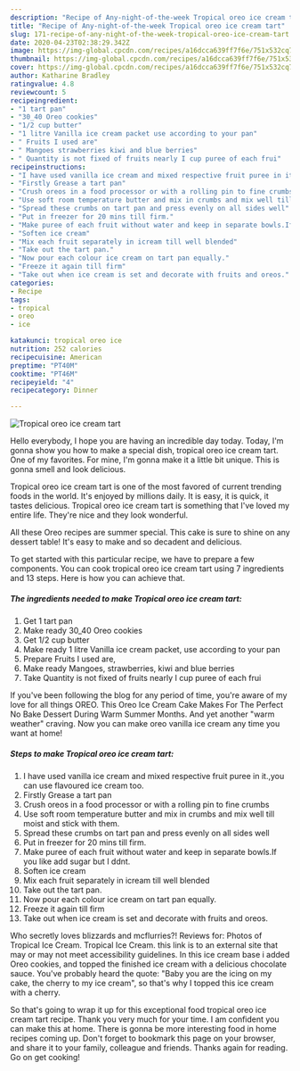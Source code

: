 ```yaml
---
description: "Recipe of Any-night-of-the-week Tropical oreo ice cream tart"
title: "Recipe of Any-night-of-the-week Tropical oreo ice cream tart"
slug: 171-recipe-of-any-night-of-the-week-tropical-oreo-ice-cream-tart
date: 2020-04-23T02:38:29.342Z
image: https://img-global.cpcdn.com/recipes/a16dcca639ff7f6e/751x532cq70/tropical-oreo-ice-cream-tart-recipe-main-photo.jpg
thumbnail: https://img-global.cpcdn.com/recipes/a16dcca639ff7f6e/751x532cq70/tropical-oreo-ice-cream-tart-recipe-main-photo.jpg
cover: https://img-global.cpcdn.com/recipes/a16dcca639ff7f6e/751x532cq70/tropical-oreo-ice-cream-tart-recipe-main-photo.jpg
author: Katharine Bradley
ratingvalue: 4.8
reviewcount: 5
recipeingredient:
- "1 tart pan"
- "30_40 Oreo cookies"
- "1/2 cup butter"
- "1 litre Vanilla ice cream packet use according to your pan"
- " Fruits I used are"
- " Mangoes strawberries kiwi and blue berries"
- " Quantity is not fixed of fruits nearly I cup puree of each frui"
recipeinstructions:
- "I have used vanilla ice cream and mixed respective fruit puree in it.,you can use flavoured ice cream too."
- "Firstly Grease a tart pan"
- "Crush oreos in a food processor or with a rolling pin to fine crumbs"
- "Use soft room temperature butter and mix in crumbs and mix well till moist and stick with them."
- "Spread these crumbs on tart pan and press evenly on all sides well"
- "Put in freezer for 20 mins till firm."
- "Make puree of each fruit without water and keep in separate bowls.If you like add sugar but I ddnt."
- "Soften ice cream"
- "Mix each fruit separately in icream till well blended"
- "Take out the tart pan."
- "Now pour each colour ice cream on tart pan equally."
- "Freeze it again till firm"
- "Take out when ice cream is set and decorate with fruits and oreos."
categories:
- Recipe
tags:
- tropical
- oreo
- ice

katakunci: tropical oreo ice 
nutrition: 252 calories
recipecuisine: American
preptime: "PT40M"
cooktime: "PT46M"
recipeyield: "4"
recipecategory: Dinner

---
```



![Tropical oreo ice cream tart](https://img-global.cpcdn.com/recipes/a16dcca639ff7f6e/751x532cq70/tropical-oreo-ice-cream-tart-recipe-main-photo.jpg)

Hello everybody, I hope you are having an incredible day today. Today, I'm gonna show you how to make a special dish, tropical oreo ice cream tart. One of my favorites. For mine, I'm gonna make it a little bit unique. This is gonna smell and look delicious.

Tropical oreo ice cream tart is one of the most favored of current trending foods in the world. It's enjoyed by millions daily. It is easy, it is quick, it tastes delicious. Tropical oreo ice cream tart is something that I've loved my entire life. They're nice and they look wonderful.

All these Oreo recipes are summer special. This cake is sure to shine on any dessert table! It&#39;s easy to make and so decadent and delicious.


To get started with this particular recipe, we have to prepare a few components. You can cook tropical oreo ice cream tart using 7 ingredients and 13 steps. Here is how you can achieve that.

<!--inarticleads1-->

##### The ingredients needed to make Tropical oreo ice cream tart:

1. Get 1 tart pan
1. Make ready 30_40 Oreo cookies
1. Get 1/2 cup butter
1. Make ready 1 litre Vanilla ice cream packet, use according to your pan
1. Prepare  Fruits I used are,
1. Make ready  Mangoes, strawberries, kiwi and blue berries
1. Take  Quantity is not fixed of fruits nearly I cup puree of each frui


If you&#39;ve been following the blog for any period of time, you&#39;re aware of my love for all things OREO. This Oreo Ice Cream Cake Makes For The Perfect No Bake Dessert During Warm Summer Months. And yet another &#34;warm weather&#34; craving. Now you can make oreo vanilla ice cream any time you want at home! 

<!--inarticleads2-->

##### Steps to make Tropical oreo ice cream tart:

1. I have used vanilla ice cream and mixed respective fruit puree in it.,you can use flavoured ice cream too.
1. Firstly Grease a tart pan
1. Crush oreos in a food processor or with a rolling pin to fine crumbs
1. Use soft room temperature butter and mix in crumbs and mix well till moist and stick with them.
1. Spread these crumbs on tart pan and press evenly on all sides well
1. Put in freezer for 20 mins till firm.
1. Make puree of each fruit without water and keep in separate bowls.If you like add sugar but I ddnt.
1. Soften ice cream
1. Mix each fruit separately in icream till well blended
1. Take out the tart pan.
1. Now pour each colour ice cream on tart pan equally.
1. Freeze it again till firm
1. Take out when ice cream is set and decorate with fruits and oreos.


Who secretly loves blizzards and mcflurries?! Reviews for: Photos of Tropical Ice Cream. Tropical Ice Cream. this link is to an external site that may or may not meet accessibility guidelines. In this ice cream base i added Oreo cookies, and topped the finished ice cream with a delicious chocolate sauce. You&#39;ve probably heard the quote: &#34;Baby you are the icing on my cake, the cherry to my ice cream&#34;, so that&#39;s why I topped this ice cream with a cherry. 

So that's going to wrap it up for this exceptional food tropical oreo ice cream tart recipe. Thank you very much for your time. I am confident you can make this at home. There is gonna be more interesting food in home recipes coming up. Don't forget to bookmark this page on your browser, and share it to your family, colleague and friends. Thanks again for reading. Go on get cooking!
